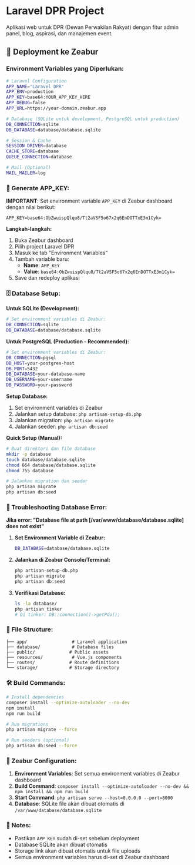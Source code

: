 # Laravel DPR Project

Aplikasi web untuk DPR (Dewan Perwakilan Rakyat) dengan fitur admin panel, blog, aspirasi, dan manajemen event.

## 🚀 Deployment ke Zeabur

### Environment Variables yang Diperlukan:

```bash
# Laravel Configuration
APP_NAME="Laravel DPR"
APP_ENV=production
APP_KEY=base64:YOUR_APP_KEY_HERE
APP_DEBUG=false
APP_URL=https://your-domain.zeabur.app

# Database (SQLite untuk development, PostgreSQL untuk production)
DB_CONNECTION=sqlite
DB_DATABASE=database/database.sqlite

# Session & Cache
SESSION_DRIVER=database
CACHE_STORE=database
QUEUE_CONNECTION=database

# Mail (Optional)
MAIL_MAILER=log
```

### 🔑 Generate APP_KEY:

**IMPORTANT**: Set environment variable `APP_KEY` di Zeabur dashboard dengan nilai berikut:

```
APP_KEY=base64:ObZwuispQlqu8/Tt2aVSF5o67x2q6EnDOTTxE3m1Cyk=
```

**Langkah-langkah:**
1. Buka Zeabur dashboard
2. Pilih project Laravel DPR
3. Masuk ke tab "Environment Variables"
4. Tambah variable baru:
   - **Name**: `APP_KEY`
   - **Value**: `base64:ObZwuispQlqu8/Tt2aVSF5o67x2q6EnDOTTxE3m1Cyk=`
5. Save dan redeploy aplikasi

### 🗄️ Database Setup:

**Untuk SQLite (Development):**
```bash
# Set environment variables di Zeabur:
DB_CONNECTION=sqlite
DB_DATABASE=database/database.sqlite
```

**Untuk PostgreSQL (Production - Recommended):**
```bash
# Set environment variables di Zeabur:
DB_CONNECTION=pgsql
DB_HOST=your-postgres-host
DB_PORT=5432
DB_DATABASE=your-database-name
DB_USERNAME=your-username
DB_PASSWORD=your-password
```

**Setup Database:**
1. Set environment variables di Zeabur
2. Jalankan setup database: `php artisan-setup-db.php`
3. Jalankan migration: `php artisan migrate`
4. Jalankan seeder: `php artisan db:seed`

**Quick Setup (Manual):**
```bash
# Buat direktori dan file database
mkdir -p database
touch database/database.sqlite
chmod 664 database/database.sqlite
chmod 755 database

# Jalankan migration dan seeder
php artisan migrate
php artisan db:seed
```

### 🚨 Troubleshooting Database Error:

**Jika error: "Database file at path [/var/www/database/database.sqlite] does not exist"**

1. **Set Environment Variable di Zeabur:**
   ```bash
   DB_DATABASE=database/database.sqlite
   ```

2. **Jalankan di Zeabur Console/Terminal:**
   ```bash
   php artisan-setup-db.php
   php artisan migrate
   php artisan db:seed
   ```

3. **Verifikasi Database:**
   ```bash
   ls -la database/
   php artisan tinker
   # Di tinker: DB::connection()->getPdo();
   ```

### 📁 File Structure:

```
├── app/                 # Laravel application
├── database/            # Database files
├── public/             # Public assets
├── resources/           # Vue.js components
├── routes/             # Route definitions
└── storage/            # Storage directory
```

### 🛠️ Build Commands:

```bash
# Install dependencies
composer install --optimize-autoloader --no-dev
npm install
npm run build

# Run migrations
php artisan migrate --force

# Run seeders (optional)
php artisan db:seed --force
```

### 🔧 Zeabur Configuration:

1. **Environment Variables**: Set semua environment variables di Zeabur dashboard
2. **Build Command**: `composer install --optimize-autoloader --no-dev && npm install && npm run build`
3. **Start Command**: `php artisan serve --host=0.0.0.0 --port=8000`
4. **Database**: SQLite file akan dibuat otomatis di `/var/www/database/database.sqlite`

### 📝 Notes:

- Pastikan `APP_KEY` sudah di-set sebelum deployment
- Database SQLite akan dibuat otomatis
- Storage link akan dibuat otomatis untuk file uploads
- Semua environment variables harus di-set di Zeabur dashboard

